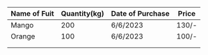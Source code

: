 |Name of Fuit  | Quantity(kg)  | Date of Purchase  |  Price |
|---|---|---|---|
|  Mango  |  200  |6/6/2023   |  130/- |
|  Orange |  100  | 6/6/2023  | 100/- |
|   |   |   |   |
|   |   |   |   |
